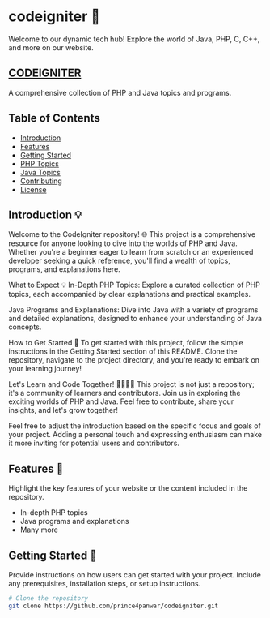 # codeigniter 🚀
Welcome to our dynamic tech hub! Explore the world of Java, PHP, C, C++, and more on our website.   
## <a href = "https://prince4panwar.github.io/codeigniter/"> CODEIGNITER</a>

A comprehensive collection of PHP and Java topics and programs.

## Table of Contents

- [Introduction](#introduction)
- [Features](#features)
- [Getting Started](#getting-started)
- [PHP Topics](#php-topics)
- [Java Topics](#java-topics)
- [Contributing](#contributing)
- [License](#license)

## Introduction 💡

Welcome to the CodeIgniter repository! 🌐 This project is a comprehensive resource for anyone looking to dive into the worlds of PHP and Java. Whether you're a beginner eager to learn from scratch or an experienced developer seeking a quick reference, you'll find a wealth of topics, programs, and explanations here.

What to Expect 💡
In-Depth PHP Topics: Explore a curated collection of PHP topics, each accompanied by clear explanations and practical examples.

Java Programs and Explanations: Dive into Java with a variety of programs and detailed explanations, designed to enhance your understanding of Java concepts.

How to Get Started 🏁
To get started with this project, follow the simple instructions in the Getting Started section of this README. Clone the repository, navigate to the project directory, and you're ready to embark on your learning journey!

Let's Learn and Code Together! 👩‍💻👨‍💻
This project is not just a repository; it's a community of learners and contributors. Join us in exploring the exciting worlds of PHP and Java. Feel free to contribute, share your insights, and let's grow together!

Feel free to adjust the introduction based on the specific focus and goals of your project. Adding a personal touch and expressing enthusiasm can make it more inviting for potential users and contributors.

## Features 🌟

Highlight the key features of your website or the content included in the repository.

- In-depth PHP topics
- Java programs and explanations
- Many more

## Getting Started 🏁

Provide instructions on how users can get started with your project. Include any prerequisites, installation steps, or setup instructions.

```bash
# Clone the repository
git clone https://github.com/prince4panwar/codeigniter.git



